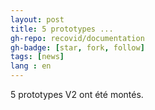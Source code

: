 ```yaml
---
layout: post
title: 5 prototypes ...
gh-repo: recovid/documentation
gh-badge: [star, fork, follow]
tags: [news]
lang : en
---
```


5 prototypes V2 ont été montés.
